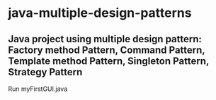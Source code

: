 # java-multiple-design-patterns

## Java project using multiple design pattern: Factory method Pattern, Command Pattern, Template method Pattern, Singleton Pattern, Strategy Pattern

Run myFirstGUI.java
